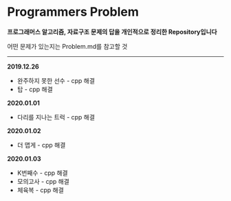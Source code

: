 # Programmers Problem


**프로그래머스 알고리즘, 자료구조 문제의 답을 개인적으로 정리한 Repository입니다**

어떤 문제가 있는지는 Problem.md를 참고할 것

---

**2019.12.26**
 * 완주하지 못한 선수 - cpp 해결
 * 탑 - cpp 해결

**2020.01.01**
 * 다리를 지나는 트럭 - cpp 해결

**2020.01.02**
 * 더 맵게 - cpp 해결

**2020.01.03**
 * K번째수 - cpp 해결
 * 모의고사 - cpp 해결
 * 체육복 - cpp 해결



